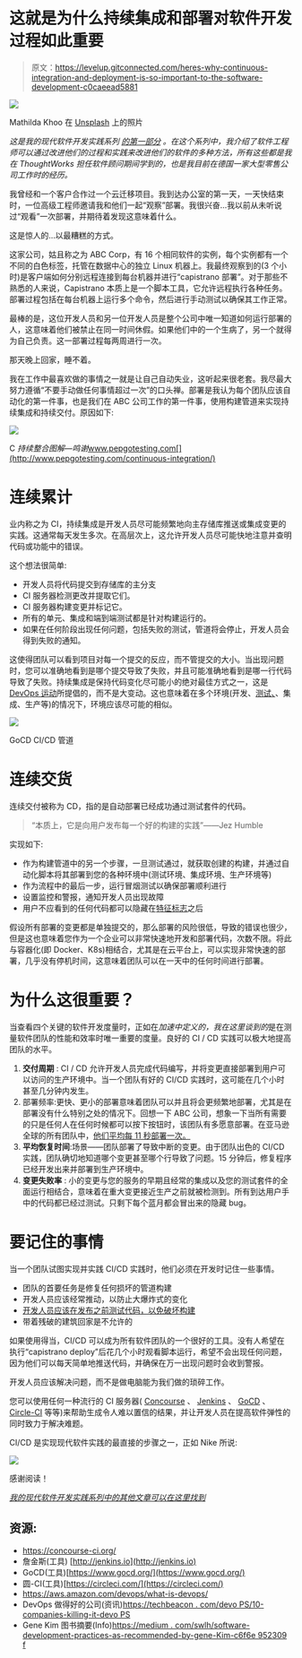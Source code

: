 # 这就是为什么持续集成和部署对软件开发过程如此重要

> 原文：<https://levelup.gitconnected.com/heres-why-continuous-integration-and-deployment-is-so-important-to-the-software-development-c0caeead5881>

![](img/46e5d03b5d143913698335bc3a724cea.png)

Mathilda Khoo 在 [Unsplash](https://unsplash.com/s/photos/endless?utm_source=unsplash&utm_medium=referral&utm_content=creditCopyText) 上的照片

*这是我的现代软件开发实践系列* [*的第一部分*](https://medium.com/@tylor.borgeson/my-series-on-modern-software-development-practices-372c65a2837e?source=friends_link&sk=3b037795f393df5554502e2c65365d0d) *。在这个系列中，我介绍了软件工程师可以通过改进他们的过程和实践来改进他们的软件的多种方法，所有这些都是我在 ThoughtWorks 担任软件顾问期间学到的，也是我目前在德国一家大型零售公司工作时的经历。*

我曾经和一个客户合作过一个云迁移项目。我到达办公室的第一天，一天快结束时，一位高级工程师邀请我和他们一起“观察”部署。我很兴奋…我以前从未听说过“观看”一次部署，并期待着发现这意味着什么。

这是惊人的…以最糟糕的方式。

这家公司，姑且称之为 ABC Corp，有 16 个相同软件的实例，每个实例都有一个不同的白色标签，托管在数据中心的独立 Linux 机器上。我最终观察到的(3 个小时)是客户端如何分别远程连接到每台机器并进行“capistrano 部署”。对于那些不熟悉的人来说，Capistrano 本质上是一个脚本工具，它允许远程执行各种任务。部署过程包括在每台机器上运行多个命令，然后进行手动测试以确保其工作正常。

最棒的是，这位开发人员和另一位开发人员是整个公司中唯一知道如何运行部署的人，这意味着他们被禁止在同一时间休假。如果他们中的一个生病了，另一个就得为自己负责。这一部署过程每两周进行一次。

那天晚上回家，睡不着。

我在工作中最喜欢做的事情之一就是让自己自动失业，这听起来很老套。我尽最大努力遵循“不要手动做任何事情超过一次”的口头禅。部署是我认为每个团队应该自动化的第一件事，也是我们在 ABC 公司工作的第一件事，使用构建管道来实现持续集成和持续交付。原因如下:

![](img/79770655b8249aaf000edc37abac3919.png)

C *持续整合图解—鸣谢*www.pepgotesting.com[](http://www.pepgotesting.com/continuous-integration/)

# 连续累计

业内称之为 CI，持续集成是开发人员尽可能频繁地向主存储库推送或集成变更的实践。这通常每天发生多次。在高层次上，这允许开发人员尽可能快地注意并查明代码或功能中的错误。

这个想法很简单:

*   开发人员将代码提交到存储库的主分支
*   CI 服务器检测更改并提取它们。
*   CI 服务器构建变更并标记它。
*   所有的单元、集成和端到端测试都是针对构建运行的。
*   如果在任何阶段出现任何问题，包括失败的测试，管道将会停止，开发人员会得到失败的通知。

这使得团队可以看到项目对每一个提交的反应，而不管提交的大小。当出现问题时，您可以准确地看到是哪个提交导致了失败，并且可能准确地看到是哪一行代码导致了失败。持续集成是保持代码变化尽可能小的绝对最佳方式之一，这是 [DevOps 运动](https://aws.amazon.com/devops/what-is-devops/)所提倡的，而不是大变动。这也意味着在多个环境(开发、[测试、](/test-driven-development-is-overrated-ad9f0491c11d)、集成、生产等)的情况下，环境应该尽可能的相似。

![](img/1a13cc6a1dd5cd0d7c06b9a5d0d7f717.png)

GoCD CI/CD 管道

# 连续交货

连续交付被称为 CD，指的是自动部署已经成功通过测试套件的代码。

> “本质上，它是向用户发布每一个好的构建的实践”——Jez Humble

实现如下:

*   作为构建管道中的另一个步骤，一旦测试通过，就获取创建的构建，并通过自动化脚本将其部署到您的各种环境中(测试环境、集成环境、生产环境等)
*   作为流程中的最后一步，运行冒烟测试以确保部署顺利进行
*   设置监控和警报，通知开发人员出现故障
*   用户不应看到的任何代码都可以隐藏在[特征标志](https://martinfowler.com/articles/feature-toggles.html)之后

假设所有部署的变更都是单独提交的，那么部署的风险很低，导致的错误也很少，但是这也意味着您作为一个企业可以非常快速地开发和部署代码，次数不限。将此与容器化(即 Docker、K8s)相结合，尤其是在云平台上，可以实现非常快速的部署，几乎没有停机时间，这意味着团队可以在一天中的任何时间进行部署。

# 为什么这很重要？

当查看四个关键的软件开发度量时，正如在*加速中定义的，我在这里谈到的*是在测量软件团队的性能和效率时唯一重要的度量。良好的 CI / CD 实践可以极大地提高团队的水平。

1.  **交付周期** : CI / CD 允许开发人员完成代码编写，并将变更直接部署到用户可以访问的生产环境中。当一个团队有好的 CI/CD 实践时，这可能在几个小时甚至几分钟内发生。
2.  部署频率:更快、更小的部署意味着团队可以并且将会更频繁地部署，尤其是在部署没有什么特别之处的情况下。回想一下 ABC 公司，想象一下当所有需要的只是任何人在任何时候都可以按下按钮时，该团队有多愿意部署。在亚马逊全球的所有团队中，[他们平均每 11 秒部署一次。](https://techbeacon.com/devops/10-companies-killing-it-devops)
3.  **平均恢复时间**:场景——团队部署了导致中断的变更。由于团队出色的 CI/CD 实践，团队确切地知道哪个变更甚至哪个行导致了问题。15 分钟后，修复程序已经开发出来并部署到生产环境中。
4.  **变更失败率** : 小的变更与您的服务的早期且经常的集成以及您的测试套件的全面运行相结合，意味着在重大变更接近生产之前就被检测到。所有到达用户手中的代码都已经过测试。只剩下每个蓝月都会冒出来的隐藏 bug。

# 要记住的事情

当一个团队试图实现并实践 CI/CD 实践时，他们必须在开发时记住一些事情。

*   团队的首要任务是修复任何损坏的管道构建
*   开发人员应该经常推动，以防止大爆炸式的变化
*   [开发人员应该在发布之前测试代码，以免破坏构建](/how-to-keep-your-build-pipeline-from-breaking-using-git-hooks-f30c1d7086cc)
*   带着残破的建筑回家是不允许的

如果使用得当，CI/CD 可以成为所有软件团队的一个很好的工具。没有人希望在执行“capistrano deploy”后花几个小时观看脚本运行，希望不会出现任何问题，因为他们可以每天简单地推送代码，并确保在万一出现问题时会收到警报。

开发人员应该解决问题，而不是做电脑能为我们做的琐碎工作。

您可以使用任何一种流行的 CI 服务器( [Concourse](https://concourse-ci.org/) 、 [Jenkins](http://jenkins.io) 、 [GoCD](https://www.gocd.org/) 、 [Circle-CI](https://circleci.com/) 等等)来帮助生成令人难以置信的结果，并让开发人员在提高软件弹性的同时致力于解决难题。

CI/CD 是实现现代软件实践的最直接的步骤之一，正如 Nike 所说:

![](img/671194a1bdbbaff23b8320aab4f0574c.png)

感谢阅读！

[*我的现代软件开发实践系列中的其他文章可以在这里找到*](https://medium.com/@tylor.borgeson/my-series-on-modern-software-development-practices-372c65a2837e?source=friends_link&sk=3b037795f393df5554502e2c65365d0d)

## 资源:

*   https://concourse-ci.org/
*   詹金斯(工具) [http://jenkins.io](http://jenkins.io)
*   GoCD(工具)[https://www.gocd.org/](https://www.gocd.org/)
*   圆-CI(工具)[https://circleci.com/](https://circleci.com/)
*   https://aws.amazon.com/devops/what-is-devops/
*   DevOps 做得好的公司(资讯)[https://techbeacon . com/devo PS/10-companies-killing-it-devo PS](https://techbeacon.com/devops/10-companies-killing-it-devops)
*   Gene Kim 图书摘要(Info)[https://medium . com/swlh/software-development-practices-as-recommended-by-gene-Kim-c6f6e 952309 f](https://medium.com/swlh/software-development-practices-as-recommended-by-gene-kim-c6f6e952309f)